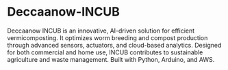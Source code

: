 # Deccaanow-INCUB
 Deccaanow INCUB is an innovative, AI-driven solution for efficient vermicomposting. It optimizes worm breeding and compost production through advanced sensors, actuators, and cloud-based analytics. Designed for both commercial and home use, INCUB contributes to sustainable agriculture and waste management. Built with Python, Arduino, and AWS.
